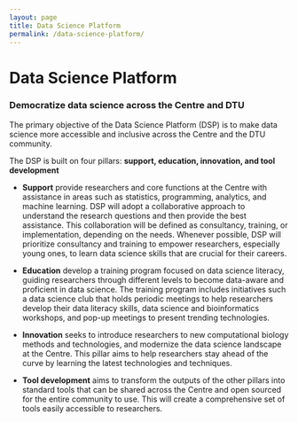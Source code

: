 ```yaml
---
layout: page
title: Data Science Platform
permalink: /data-science-platform/
---
```


# Data Science Platform
### Democratize data science across the Centre and DTU

The primary objective of the Data Science Platform (DSP) is to make data science more accessible and inclusive across the Centre and the DTU community. 

The DSP is built on four pillars: **support, education, innovation, and tool development**

- **Support** provide researchers and core functions at the Centre with assistance in areas such as statistics, programming, analytics, and machine learning. DSP will adopt a collaborative approach to understand the research questions and then provide the best assistance. This collaboration will be defined as consultancy, training, or implementation, depending on the needs. Whenever possible, DSP will prioritize consultancy and training to empower researchers, especially young ones, to learn data science skills that are crucial for their careers.

- **Education** develop a training program focused on data science literacy, guiding researchers through different levels to become data-aware and proficient in data science. The training program includes initiatives such a data science club that holds periodic meetings to help researchers develop their data literacy skills, data science and bioinformatics workshops, and pop-up meetings to present trending technologies.

- **Innovation** seeks to introduce researchers to new computational biology methods and technologies, and modernize the data science landscape at the Centre. This pillar aims to help researchers stay ahead of the curve by learning the latest technologies and techniques.

- **Tool development** aims to transform the outputs of the other pillars into standard tools that can be shared across the Centre and open sourced for the entire community to use. This will create a comprehensive set of tools easily accessible to researchers.
